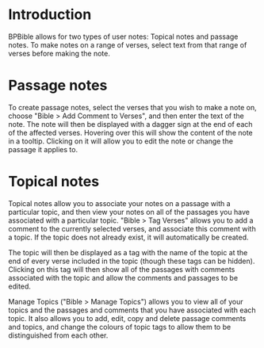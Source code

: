 # Introduction #
BPBible allows for two types of user notes: Topical notes and passage notes.  To make notes on a range of verses, select text from that range of verses before making the note.

# Passage notes #
To create passage notes, select the verses that you wish to make a note on, choose "Bible > Add Comment to Verses", and then enter the text of the note.  The note will then be displayed with a dagger sign at the end of each of the affected verses.  Hovering over this will show the content of the note in a tooltip.  Clicking on it will allow you to edit the note or change the passage it applies to.

# Topical notes #
Topical notes allow you to associate your notes on a passage with a particular topic, and then view your notes on all of the passages you have associated with a particular topic.  "Bible > Tag Verses" allows you to add a comment to the currently selected verses, and associate this comment with a topic.  If the topic does not already exist, it will automatically be created.

The topic will then be displayed as a tag with the name of the topic at the end of every verse included in the topic (though these tags can be hidden).  Clicking on this tag will then show all of the passages with comments associated with the topic and allow the comments and passages to be edited.

Manage Topics ("Bible > Manage Topics") allows you to view all of your topics and the passages and comments that you have associated with each topic.  It also allows you to add, edit, copy and delete passage comments and topics, and change the colours of topic tags to allow them to be distinguished from each other.